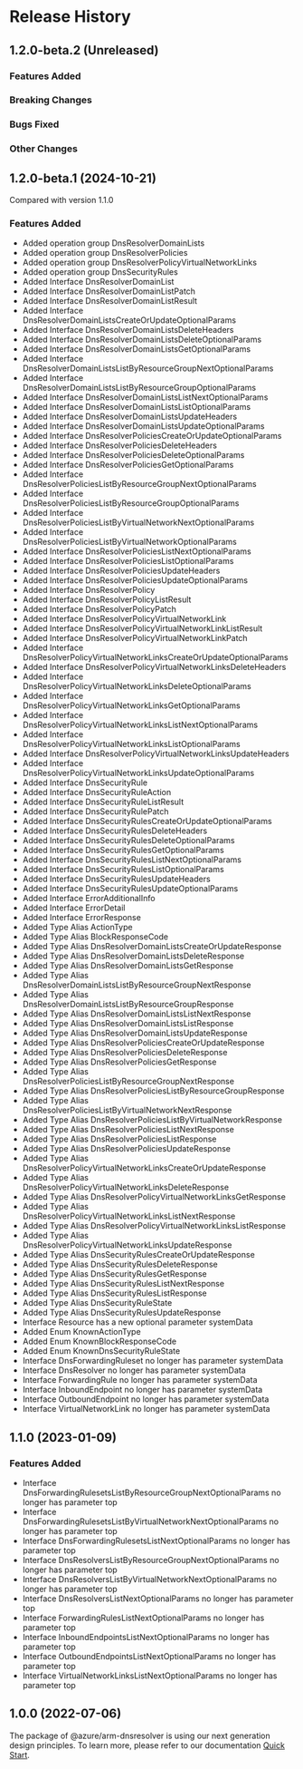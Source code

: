 # Release History

## 1.2.0-beta.2 (Unreleased)

### Features Added

### Breaking Changes

### Bugs Fixed

### Other Changes

## 1.2.0-beta.1 (2024-10-21)
Compared with version 1.1.0
    
### Features Added

  - Added operation group DnsResolverDomainLists
  - Added operation group DnsResolverPolicies
  - Added operation group DnsResolverPolicyVirtualNetworkLinks
  - Added operation group DnsSecurityRules
  - Added Interface DnsResolverDomainList
  - Added Interface DnsResolverDomainListPatch
  - Added Interface DnsResolverDomainListResult
  - Added Interface DnsResolverDomainListsCreateOrUpdateOptionalParams
  - Added Interface DnsResolverDomainListsDeleteHeaders
  - Added Interface DnsResolverDomainListsDeleteOptionalParams
  - Added Interface DnsResolverDomainListsGetOptionalParams
  - Added Interface DnsResolverDomainListsListByResourceGroupNextOptionalParams
  - Added Interface DnsResolverDomainListsListByResourceGroupOptionalParams
  - Added Interface DnsResolverDomainListsListNextOptionalParams
  - Added Interface DnsResolverDomainListsListOptionalParams
  - Added Interface DnsResolverDomainListsUpdateHeaders
  - Added Interface DnsResolverDomainListsUpdateOptionalParams
  - Added Interface DnsResolverPoliciesCreateOrUpdateOptionalParams
  - Added Interface DnsResolverPoliciesDeleteHeaders
  - Added Interface DnsResolverPoliciesDeleteOptionalParams
  - Added Interface DnsResolverPoliciesGetOptionalParams
  - Added Interface DnsResolverPoliciesListByResourceGroupNextOptionalParams
  - Added Interface DnsResolverPoliciesListByResourceGroupOptionalParams
  - Added Interface DnsResolverPoliciesListByVirtualNetworkNextOptionalParams
  - Added Interface DnsResolverPoliciesListByVirtualNetworkOptionalParams
  - Added Interface DnsResolverPoliciesListNextOptionalParams
  - Added Interface DnsResolverPoliciesListOptionalParams
  - Added Interface DnsResolverPoliciesUpdateHeaders
  - Added Interface DnsResolverPoliciesUpdateOptionalParams
  - Added Interface DnsResolverPolicy
  - Added Interface DnsResolverPolicyListResult
  - Added Interface DnsResolverPolicyPatch
  - Added Interface DnsResolverPolicyVirtualNetworkLink
  - Added Interface DnsResolverPolicyVirtualNetworkLinkListResult
  - Added Interface DnsResolverPolicyVirtualNetworkLinkPatch
  - Added Interface DnsResolverPolicyVirtualNetworkLinksCreateOrUpdateOptionalParams
  - Added Interface DnsResolverPolicyVirtualNetworkLinksDeleteHeaders
  - Added Interface DnsResolverPolicyVirtualNetworkLinksDeleteOptionalParams
  - Added Interface DnsResolverPolicyVirtualNetworkLinksGetOptionalParams
  - Added Interface DnsResolverPolicyVirtualNetworkLinksListNextOptionalParams
  - Added Interface DnsResolverPolicyVirtualNetworkLinksListOptionalParams
  - Added Interface DnsResolverPolicyVirtualNetworkLinksUpdateHeaders
  - Added Interface DnsResolverPolicyVirtualNetworkLinksUpdateOptionalParams
  - Added Interface DnsSecurityRule
  - Added Interface DnsSecurityRuleAction
  - Added Interface DnsSecurityRuleListResult
  - Added Interface DnsSecurityRulePatch
  - Added Interface DnsSecurityRulesCreateOrUpdateOptionalParams
  - Added Interface DnsSecurityRulesDeleteHeaders
  - Added Interface DnsSecurityRulesDeleteOptionalParams
  - Added Interface DnsSecurityRulesGetOptionalParams
  - Added Interface DnsSecurityRulesListNextOptionalParams
  - Added Interface DnsSecurityRulesListOptionalParams
  - Added Interface DnsSecurityRulesUpdateHeaders
  - Added Interface DnsSecurityRulesUpdateOptionalParams
  - Added Interface ErrorAdditionalInfo
  - Added Interface ErrorDetail
  - Added Interface ErrorResponse
  - Added Type Alias ActionType
  - Added Type Alias BlockResponseCode
  - Added Type Alias DnsResolverDomainListsCreateOrUpdateResponse
  - Added Type Alias DnsResolverDomainListsDeleteResponse
  - Added Type Alias DnsResolverDomainListsGetResponse
  - Added Type Alias DnsResolverDomainListsListByResourceGroupNextResponse
  - Added Type Alias DnsResolverDomainListsListByResourceGroupResponse
  - Added Type Alias DnsResolverDomainListsListNextResponse
  - Added Type Alias DnsResolverDomainListsListResponse
  - Added Type Alias DnsResolverDomainListsUpdateResponse
  - Added Type Alias DnsResolverPoliciesCreateOrUpdateResponse
  - Added Type Alias DnsResolverPoliciesDeleteResponse
  - Added Type Alias DnsResolverPoliciesGetResponse
  - Added Type Alias DnsResolverPoliciesListByResourceGroupNextResponse
  - Added Type Alias DnsResolverPoliciesListByResourceGroupResponse
  - Added Type Alias DnsResolverPoliciesListByVirtualNetworkNextResponse
  - Added Type Alias DnsResolverPoliciesListByVirtualNetworkResponse
  - Added Type Alias DnsResolverPoliciesListNextResponse
  - Added Type Alias DnsResolverPoliciesListResponse
  - Added Type Alias DnsResolverPoliciesUpdateResponse
  - Added Type Alias DnsResolverPolicyVirtualNetworkLinksCreateOrUpdateResponse
  - Added Type Alias DnsResolverPolicyVirtualNetworkLinksDeleteResponse
  - Added Type Alias DnsResolverPolicyVirtualNetworkLinksGetResponse
  - Added Type Alias DnsResolverPolicyVirtualNetworkLinksListNextResponse
  - Added Type Alias DnsResolverPolicyVirtualNetworkLinksListResponse
  - Added Type Alias DnsResolverPolicyVirtualNetworkLinksUpdateResponse
  - Added Type Alias DnsSecurityRulesCreateOrUpdateResponse
  - Added Type Alias DnsSecurityRulesDeleteResponse
  - Added Type Alias DnsSecurityRulesGetResponse
  - Added Type Alias DnsSecurityRulesListNextResponse
  - Added Type Alias DnsSecurityRulesListResponse
  - Added Type Alias DnsSecurityRuleState
  - Added Type Alias DnsSecurityRulesUpdateResponse
  - Interface Resource has a new optional parameter systemData
  - Added Enum KnownActionType
  - Added Enum KnownBlockResponseCode
  - Added Enum KnownDnsSecurityRuleState
  - Interface DnsForwardingRuleset no longer has parameter systemData
  - Interface DnsResolver no longer has parameter systemData
  - Interface ForwardingRule no longer has parameter systemData
  - Interface InboundEndpoint no longer has parameter systemData
  - Interface OutboundEndpoint no longer has parameter systemData
  - Interface VirtualNetworkLink no longer has parameter systemData
    
    
## 1.1.0 (2023-01-09)
    
### Features Added

  - Interface DnsForwardingRulesetsListByResourceGroupNextOptionalParams no longer has parameter top
  - Interface DnsForwardingRulesetsListByVirtualNetworkNextOptionalParams no longer has parameter top
  - Interface DnsForwardingRulesetsListNextOptionalParams no longer has parameter top
  - Interface DnsResolversListByResourceGroupNextOptionalParams no longer has parameter top
  - Interface DnsResolversListByVirtualNetworkNextOptionalParams no longer has parameter top
  - Interface DnsResolversListNextOptionalParams no longer has parameter top
  - Interface ForwardingRulesListNextOptionalParams no longer has parameter top
  - Interface InboundEndpointsListNextOptionalParams no longer has parameter top
  - Interface OutboundEndpointsListNextOptionalParams no longer has parameter top
  - Interface VirtualNetworkLinksListNextOptionalParams no longer has parameter top
    
    
## 1.0.0 (2022-07-06)

The package of @azure/arm-dnsresolver is using our next generation design principles. To learn more, please refer to our documentation [Quick Start](https://aka.ms/azsdk/js/mgmt/quickstart).
